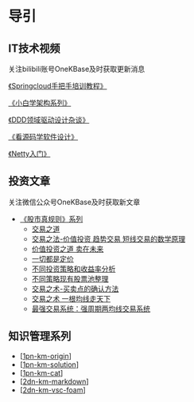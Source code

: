 
# 导引



## IT技术视频

关注bilibili账号OneKBase及时获取更新消息

[《Springcloud手把手培训教程》](https://space.bilibili.com/505668382/channel/collectiondetail?sid=912428)

[《小白学架构系列》](https://space.bilibili.com/505668382/channel/collectiondetail?sid=1533932)

[《DDD领域驱动设计杂谈》](https://space.bilibili.com/505668382/channel/collectiondetail?sid=1748818)

[《看源码学软件设计》](https://space.bilibili.com/505668382/channel/collectiondetail?sid=1769041)

[《Netty入门》](https://space.bilibili.com/505668382/channel/collectiondetail?sid=1685254)

## 投资文章

关注微信公众号OneKBase及时获取新文章

- [《股市真规则》系列](https://mp.weixin.qq.com/mp/appmsgalbum?__biz=MzIzNTEwNDM5Mg==&action=getalbum&album_id=2928826699511857155#wechat_redirect)
  - [交易之道](https://mp.weixin.qq.com/s/x0k2K_ykMSWIzAqVqEJaJA)
  - [交易之法-价值投资 趋势交易 短线交易的数学原理](https://mp.weixin.qq.com/s/eMRB4g-XyYDlrGGADhkABg)
  - [价值投资之道 卖在未来](https://mp.weixin.qq.com/s/pZQE6NihPAXxwJvplXJ7-w)
  - [一切都是定价](https://mp.weixin.qq.com/s/Ajkx7dhyiWt0jQ8RLZsYIQ)
  - [不同投资策略和收益率分析](https://mp.weixin.qq.com/s/e6bNlEEOU-DGR2qufihWUA)
  - [不同策略现有股票池整理](https://mp.weixin.qq.com/s/SJrsZ7msCHuUh9OX6WjSWQ)
  - [交易之术-买卖点的确认方法](https://mp.weixin.qq.com/s/Kbyg3OYqMPJRnD4-l1y8qQ)
  - [交易之术 一根均线走天下](https://mp.weixin.qq.com/s/pwwlMYNA6LjJPYXV-KF3GQ)
  - [最强交易系统：强周期两均线交易系统](https://mp.weixin.qq.com/s/C6VFIakM6tmREmE9kCnDrw)

## 知识管理系列

- [[1pn-km-origin]]
- [[1pn-km-solution]]
- [[1pn-km-cat]]
- [[2dn-km-markdown]]
- [[2dn-km-vsc-foam]] 

[//begin]: # "Autogenerated link references for markdown compatibility"
[1pn-km-origin]: kb-km/1pn-km-origin.md "知识库原初理论"
[1pn-km-solution]: kb-km/1pn-km-solution.md "知识库落地方案"
[1pn-km-cat]: kb-km/1pn-km-cat.md "知识库标签属性分类"
[2dn-km-markdown]: kb-km/2dn-km-markdown.md "markdown基础"
[2dn-km-vsc-foam]: kb-km/2dn-km-vsc-foam.md "Foam使用说明"
[//end]: # "Autogenerated link references"